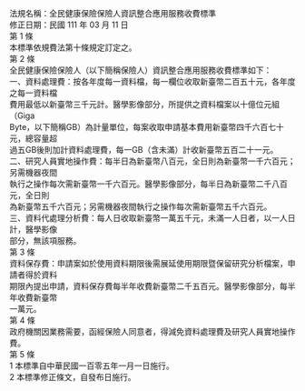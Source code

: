 法規名稱：全民健康保險保險人資訊整合應用服務收費標準  
修正日期：民國 111 年 03 月 11 日  
第 1 條  
本標準依規費法第十條規定訂定之。  
第 2 條  
全民健康保險保險人（以下簡稱保險人）資訊整合應用服務收費標準如下：  
一、資料處理費：按各年度每一資料檔，每一欄位收取新臺幣二百五十元，各年度之每一資料檔  
費用最低以新臺幣三千元計。醫學影像部分，所提供之資料檔案以十億位元組（Giga  
Byte，以下簡稱GB）為計量單位，每案收取申請基本費用新臺幣四千六百七十元，總容量超  
過五GB後則加計資料處理費，每一GB（含未滿）計收新臺幣五百二十一元。  
二、研究人員實地操作費：每半日為新臺幣八百元，全日則為新臺幣一千六百元；另需機器夜間  
執行之操作每次需新臺幣一千六百元。醫學影像部分，每半日為新臺幣二千八百元，全日則  
為新臺幣五千六百元；另需機器夜間執行之操作每次需新臺幣五千六百元。  
三、資料代處理分析費：每人日收取新臺幣一萬五千元，未滿一人日者，以一人日計，醫學影像  
部分，無該項服務。  
第 3 條  
資料保存費：申請案如於使用資料期限後需展延使用期限暨保留研究分析檔案，申請者得於資料  
期限內提出申請，資料保存費每半年收費新臺幣二千五百元。醫學影像部分，每半年收費新臺幣  
一萬元。  
第 4 條  
政府機關因業務需要，函經保險人同意者，得減免資料處理費及研究人員實地操作費。  
第 5 條  
1 本標準自中華民國一百零五年一月一日施行。  
2 本標準修正條文，自發布日施行。  


